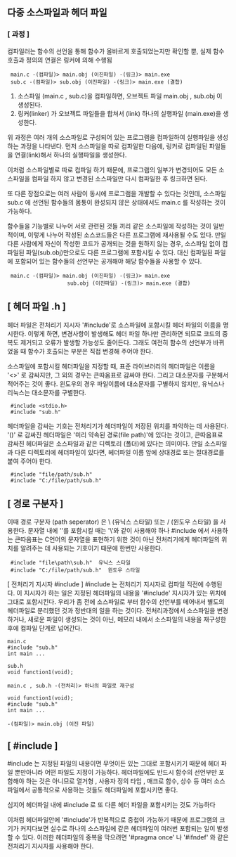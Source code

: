 ## 다중 소스파일과 헤더 파일

### [ 과정 ]
 컴파일러는 함수의 선언을 통해 함수가 올바르게 호출되었는지만 확인할 뿐, 실제 함수 호출과 정의의 연결은 링커에 의해 수행됨

```
 main.c -(컴파일)> main.obj (이진파일) -(링크)> main.exe
 sub.c -(컴파일)> sub.obj (이진파일) -(링크)> main.exe (결합)
```

 1. 소스파일 (main.c , sub.c)을 컴파일하면, 오브젝트 파일 main.obj , sub.obj 이 생성된다.
 2. 링커(linker) 가 오브젝트 파일들을 합쳐서 (link) 하나의 실행파일 (main.exe)을 생성한다.

 위 과정은 여러 개의 소스파일로 구성되어 있는 프로그램을 컴파일하여 실행파일을 생성하는 과정을 나타낸다.
 먼저 소스파일을 따로 컴파일한 다음에, 링커로 컴파일된 파일들을 연결(link)해서 하나의 실행파일을 생성한다.

 이처럼 소스파일별로 따로 컴파일 하기 때문에, 프로그램의 일부가 변경되어도 모든 소스파일을 컴파일 하지 않고 변경된 소스파일만 다시 컴파일한 후 링크하면 된다.

 또 다른 장점으로는 여러 사람이 동시에 프로그램을 개발할 수 있다는 것인데, 소스파일 sub.c 에 선언된 함수들의 몸통이 완성되지 않은 상태에서도 main.c 를 작성하는 것이
 가능하다.

 함수들을 기능별로 나누어 서로 관련된 것들 끼리 같은 소스파일에 작성하는 것이 일반적이며, 이렇게 나누어 작성된 소스코드들은 다른 프로그램에 재사용될 수도 있다.
 만일 다른 사람에게 자신이 작성한 코드가 공개되는 것을 원하지 않는 경우, 소스파일 없이 컴파일된 파일(sub.obj)만으로도 다른 프로그램에 포함시킬 수 있다.
 대신 컴파일된 파일에 포함되어 있는 함수들의 선언부는 공개해야 해당 함수들을 사용할 수 있다.

```
 main.c -(컴파일)> main.obj (이진파일) -(링크)> main.exe
                   sub.obj (이진파일) -(링크)> main.exe (결합)
```


## [ 헤더 파일 .h ]
 헤더 파일은 전처리기 지시자 '#include'로 소스파일에 포함시킬 헤더 파일의 이름을 명시한다. 이렇게 하면, 변경사항이 발생해도 헤더 파일 하나만 관리하면 되므로
 코드의 중복도 제거되고 오류가 발생할 가능성도 줄어든다.
 그래도 여전히 함수의 선언부가 바뀌었을 때 함수가 호출되는 부분은 직접 변경해 주어야 한다.

 소스파일에 포함시킬 헤더파일을 지정할 때, 표준 라이브러리의 헤더파일은 이름을 '<>' 로 감싸지만, 그 외의 경우는 큰따옴표로 감싸야 한다.
 그리고 대소문자를 구분해서 적어주는 것이 좋다. 윈도우의 경우 파일이름에 대소문자를 구별하지 않지만, 유닉스나 리눅스는 대소문자를 구별한다.

```
 #include <stdio.h>
 #include "sub.h"
```

 헤더파일을 감싸는 기호는 전처리기가 헤더파일이 저장된 위치를 파악하는 데 사용된다. '()' 로 감싸진 헤더파일은 '미리 약속된 경로(file path)'에 있다는 것이고, 
 큰따옴표로 감싸진 헤더파일은 소스파일과 같은 디렉토리 (폴더)에 있다는 의미이다. 만일 소스파일과 다른 디렉토리에 헤더파일이 있다면,
 헤더파일 이름 앞에 상대경로 또는 절대경로를 붙여 주어야 한다.

```
 #include "file/path/sub.h"
 #include "C:/file/path/sub.h"
```

## [ 경로 구분자 ]
 이때 경로 구분자 (path seperator) 은 \ (유닉스 스타일) 또는 / (윈도우 스타일) 을 사용한다.
 문자열 내에 '\'를 포함시킬 때는 '\\'와 같이 사용해야 하나 #include 에서 사용하는 큰따옴표는 C언어의 문자열을 표현하기 위한 것이 아닌 전처리기에게 헤더파일의
 위치를 알려주는 데 사용되는 기호이기 때문에 한번만 사용한다.

```
 #include "file\path\sub.h"  유닉스 스타일
 #include "C:/file/path/sub.h"  윈도우 스타일
```


 [ 전처리기 지시자 #include ]
 #include 는 전처리기 지시자로 컴파일 직전에 수행된다. 이 지시자가 하는 일은 지정된 헤더파일의 내용을 '#include' 지시자가 있는 위치에 그대로 포함시킨다.
 우리가 좀 전에 소스파일로 부터 함수의 선언부를 떼어내서 별도의 헤더파일로 분리했던 것과 정반대의 일을 하는 것이다.
 전처리과정에서 소스파일을 변경하거나, 새로운 파일이 생성되는 것이 아닌, 메모리 내에서 소스파일의 내용을 재구성한 후에 컴파일 단계로 넘어간다.

 ```
 main.c
 #include "sub.h"
 int main ...

 sub.h
 void function1(void);

 main.c , sub.h -(전처리)> 하나의 파일로 재구성

 void function1(void);
 #include "sub.h"
 int main ...

 -(컴파일)> main.obj (이진 파일)
```

## [ #include ]
 #include 는 지정된 파일의 내용이면 무엇이든 있는 그대로 포함시키기 때문에 헤더 파일 뿐만아니라 어떤 파일도 지정이 가능하다.
 헤더파일에도 반드시 함수의 선언부만 포함해야 하는 것은 아니므로 열거형 , 사용자 정의 타입 , 매크로 함수, 상수 등 여러 소스파일에서 공통적으로 사용하는 것들도
 헤더파일에 포함시키면 좋다.

 심지어 헤더파일 내에 #include 로 또 다른 헤더 파일을 포함시키는 것도 가능하다

 이처럼 헤더파일안에 '#include'가 반복적으로 중첩이 가능하기 때문에 프로그램의 크기가 커지다보면 실수로 하나의 소스파일에 같은 헤더파일이 여러번 포함되는 일이
 발생할 수 있다. 이러한 헤더파일의 중복을 막으려면 '#pragma once' 나 '#ifndef' 와 같은 전처리기 지시자를 사용해야 한다.

